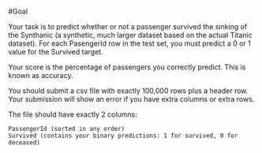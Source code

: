 #Goal

Your task is to predict whether or not a passenger survived the sinking of the Synthanic (a synthetic, much larger dataset based on the actual Titanic dataset). For each PasengerId row in the test set, you must predict a 0 or 1 value for the Survived target.

Your score is the percentage of passengers you correctly predict. This is known as accuracy.

You should submit a csv file with exactly 100,000 rows plus a header row. Your submission will show an error if you have extra columns or extra rows.

The file should have exactly 2 columns:

    PassengerId (sorted in any order)
    Survived (contains your binary predictions: 1 for survived, 0 for deceased)